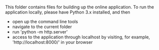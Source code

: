 This folder contains files for building up the online application. To run the application locally, please have Python 3.x installed, and then
- open up the command line tools
- navigate to the current folder
- run 'python -m http.server'
- access to the application through localhost by visiting, for example, 'http://localhost:8000/' in your browser